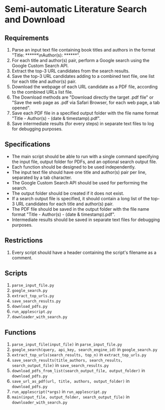 # Semi-automatic Literature Search and Download

## Requirements

1. Parse an input text file containing book titles and authors in the format "Title: ******\nAuthor(s): ******".
2. For each title and author(s) pair, perform a Google search using the Google Custom Search API.
3. Extract the top-3 URL candidates from the search results.
4. Save the top-3 URL candidates adding to a combined text file, one list for each title and author(s) pair.
5. Download the webpage of each URL candidate as a PDF file, according to the combined URLs list file.
6. The Download methods are "Download directly the target .pdf file" or "Save the web page as .pdf via Safari Browser, for each web page, a tab opened".
7. Save each PDF file in a specified output folder with the file name format "Title - Author(s) - (date & timestamp).pdf".
8. Save intermediate results (for every steps) in separate text files to log for debugging purposes.

## Specifications

- The main script should be able to run with a single command specifying the input file, output folder for PDFs, and an optional search output file.
- Each function should be designed to be used independently.
- The input text file should have one title and author(s) pair per line, separated by a tab character.
- The Google Custom Search API should be used for performing the search.
- The output folder should be created if it does not exist.
- If a search output file is specified, it should contain a long list of the top-3 URL candidates for each title and author(s) pair.
- The PDF file should be saved in the output folder with the file name format "Title - Author(s) - (date & timestamp).pdf".
- Intermediate results should be saved in separate text files for debugging purposes.

## Restrictions

1. Every script should have a header containing the script's filename as a comment.

## Scripts

1. `parse_input_file.py`
2. `google_search.py`
3. `extract_top_urls.py`
4. `save_search_results.py`
5. `download_pdfs.py`
6. `run_applescript.py`
7. `downloader_with_search.py`

## Functions

1. `parse_input_file(input_file)` in `parse_input_file.py`
2. `google_search(query, api_key, search_engine_id)` in `google_search.py`
3. `extract_top_urls(search_results, top_n)` in `extract_top_urls.py`
4. `save_search_results(title_authors, search_results, search_output_file)` in `save_search_results.py`
5. `download_pdfs_from_list(search_output_file, output_folder)` in `download_pdfs.py`
6. `save_url_as_pdf(url, title, authors, output_folder)` in `download_pdfs.py`
7. `run_applescript(*args)` in `run_applescript.py`
8. `main(input_file, output_folder, search_output_file)` in `downloader_with_search.py`

